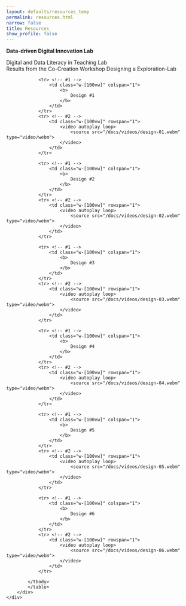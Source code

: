 ```yaml
---
layout: defaults/resources_temp
permalink: resources.html
narrow: false
title: Resources
show_profile: false
---
```


<html>
<head>
	<style>
	.revcap {
	display: inline-block;
	text-transform: uppercase;
	-webkit-transform: rotateY(180deg);
	-moz-transform: rotateY(180deg);
	-ms-transform: rotateY(180deg);
	transform: rotateY(180deg);
	}
	</style>
</head>

<body>

<p>
	<b>
		Data-driven Digital Innovation Lab
	</b>
</p>
<p>
	Digital and Data Literacy in Teaching Lab <br>
	Results from the Co-Creation Workshop Designing a Exploration-Lab
</p>

<div class="container w-[100vw]">
  	<div class="row w-[100vw]">
    	<div class="col-12 w-[100vw]">
			<table class="table table-image table-responsive w-[100vw]">
			<tbody>

				<tr> <!-- #1 -->
					<td class="w-[100vw]" colspan="1">
						<b>
							Design #1
						</b>
					</td>
				</tr> 
				<tr> <!-- #2 -->
					<td class="w-[100vw]" rowspan="1">
						<video autoplay loop>
							<source src="/docs/videos/design-01.webm" type="video/webm">
						</video>
					</td>
				</tr>

				<tr> <!-- #1 -->
					<td class="w-[100vw]" colspan="1">
						<b>
							Design #2
						</b>
					</td>
				</tr> 
				<tr> <!-- #2 -->
					<td class="w-[100vw]" rowspan="1">
						<video autoplay loop>
							<source src="/docs/videos/design-02.webm" type="video/webm">
						</video>
					</td>
				</tr>
				
				<tr> <!-- #1 -->
					<td class="w-[100vw]" colspan="1">
						<b>
							Design #3
						</b>
					</td>
				</tr> 
				<tr> <!-- #2 -->
					<td class="w-[100vw]" rowspan="1">
						<video autoplay loop>
							<source src="/docs/videos/design-03.webm" type="video/webm">
						</video>
					</td>
				</tr>
				
				<tr> <!-- #1 -->
					<td class="w-[100vw]" colspan="1">
						<b>
							Design #4
						</b>
					</td>
				</tr> 
				<tr> <!-- #2 -->
					<td class="w-[100vw]" rowspan="1">
						<video autoplay loop>
							<source src="/docs/videos/design-04.webm" type="video/webm">
						</video>
					</td>
				</tr>
				
				<tr> <!-- #1 -->
					<td class="w-[100vw]" colspan="1">
						<b>
							Design #5
						</b>
					</td>
				</tr> 
				<tr> <!-- #2 -->
					<td class="w-[100vw]" rowspan="1">
						<video autoplay loop>
							<source src="/docs/videos/design-05.webm" type="video/webm">
						</video>
					</td>
				</tr>
				
				<tr> <!-- #1 -->
					<td class="w-[100vw]" colspan="1">
						<b>
							Design #6
						</b>
					</td>
				</tr> 
				<tr> <!-- #2 -->
					<td class="w-[100vw]" rowspan="1">
						<video autoplay loop>
							<source src="/docs/videos/design-06.webm" type="video/webm">
						</video>
					</td>
				</tr>
				
			</tbody>
			</table>   
		</div>
	</div>
</div>

</body>
